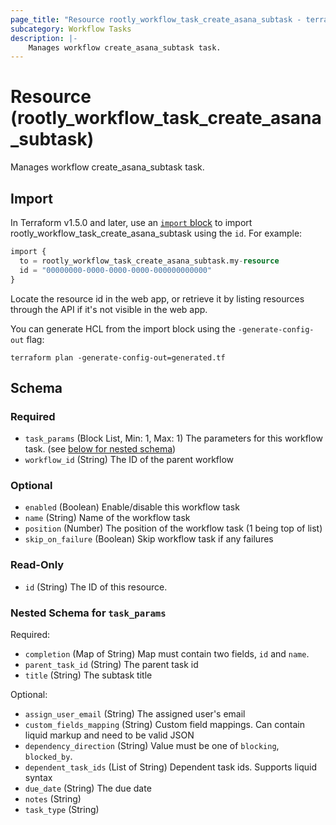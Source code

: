 ```yaml
---
page_title: "Resource rootly_workflow_task_create_asana_subtask - terraform-provider-rootly"
subcategory: Workflow Tasks
description: |-
    Manages workflow create_asana_subtask task.
---
```


# Resource (rootly_workflow_task_create_asana_subtask)

Manages workflow create_asana_subtask task.



## Import

In Terraform v1.5.0 and later, use an [`import` block](https://developer.hashicorp.com/terraform/language/import) to import rootly_workflow_task_create_asana_subtask using the `id`. For example:

```terraform
import {
  to = rootly_workflow_task_create_asana_subtask.my-resource
  id = "00000000-0000-0000-0000-000000000000"
}
```

Locate the resource id in the web app, or retrieve it by listing resources through the API if it's not visible in the web app.

You can generate HCL from the import block using the `-generate-config-out` flag:

```console
terraform plan -generate-config-out=generated.tf
```

<!-- schema generated by tfplugindocs -->
## Schema

### Required

- `task_params` (Block List, Min: 1, Max: 1) The parameters for this workflow task. (see [below for nested schema](#nestedblock--task_params))
- `workflow_id` (String) The ID of the parent workflow

### Optional

- `enabled` (Boolean) Enable/disable this workflow task
- `name` (String) Name of the workflow task
- `position` (Number) The position of the workflow task (1 being top of list)
- `skip_on_failure` (Boolean) Skip workflow task if any failures

### Read-Only

- `id` (String) The ID of this resource.

<a id="nestedblock--task_params"></a>
### Nested Schema for `task_params`

Required:

- `completion` (Map of String) Map must contain two fields, `id` and `name`.
- `parent_task_id` (String) The parent task id
- `title` (String) The subtask title

Optional:

- `assign_user_email` (String) The assigned user's email
- `custom_fields_mapping` (String) Custom field mappings. Can contain liquid markup and need to be valid JSON
- `dependency_direction` (String) Value must be one of `blocking`, `blocked_by`.
- `dependent_task_ids` (List of String) Dependent task ids. Supports liquid syntax
- `due_date` (String) The due date
- `notes` (String)
- `task_type` (String)
